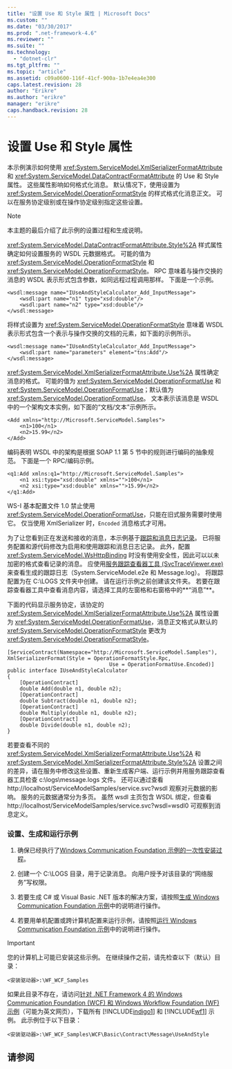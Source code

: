 ```yaml
---
title: "设置 Use 和 Style 属性 | Microsoft Docs"
ms.custom: ""
ms.date: "03/30/2017"
ms.prod: ".net-framework-4.6"
ms.reviewer: ""
ms.suite: ""
ms.technology: 
  - "dotnet-clr"
ms.tgt_pltfrm: ""
ms.topic: "article"
ms.assetid: c09a0600-116f-41cf-900a-1b7e4ea4e300
caps.latest.revision: 28
author: "Erikre"
ms.author: "erikre"
manager: "erikre"
caps.handback.revision: 28
---
```

# 设置 Use 和 Style 属性
本示例演示如何使用 <xref:System.ServiceModel.XmlSerializerFormatAttribute> 和 <xref:System.ServiceModel.DataContractFormatAttribute> 的 Use 和 Style 属性。  这些属性影响如何格式化消息。  默认情况下，使用设置为 <xref:System.ServiceModel.OperationFormatStyle> 的样式格式化消息正文。  可以在服务协定级别或在操作协定级别指定这些设置。  
  
> [!NOTE]
>  本主题的最后介绍了此示例的设置过程和生成说明。  
  
 <xref:System.ServiceModel.DataContractFormatAttribute.Style%2A> 样式属性确定如何设置服务的 WSDL 元数据格式。  可能的值为 <xref:System.ServiceModel.OperationFormatStyle> 和 <xref:System.ServiceModel.OperationFormatStyle>。  RPC 意味着与操作交换的消息的 WSDL 表示形式包含参数，如同远程过程调用那样。  下面是一个示例。  
  
```  
<wsdl:message name="IUseAndStyleCalculator_Add_InputMessage">  
    <wsdl:part name="n1" type="xsd:double"/>  
    <wsdl:part name="n2" type="xsd:double"/>  
</wsdl:message>  
```  
  
 将样式设置为 <xref:System.ServiceModel.OperationFormatStyle> 意味着 WSDL 表示形式包含一个表示与操作交换的文档的元素，如下面的示例所示。  
  
```  
<wsdl:message name="IUseAndStyleCalculator_Add_InputMessage">  
    <wsdl:part name="parameters" element="tns:Add"/>  
</wsdl:message>  
```  
  
 <xref:System.ServiceModel.XmlSerializerFormatAttribute.Use%2A> 属性确定消息的格式。  可能的值为 <xref:System.ServiceModel.OperationFormatUse> 和 <xref:System.ServiceModel.OperationFormatUse>；默认值为 <xref:System.ServiceModel.OperationFormatUse>。  文本表示该消息是 WSDL 中的一个架构文本实例，如下面的“文档\/文本”示例所示。  
  
```  
<Add xmlns="http://Microsoft.ServiceModel.Samples">  
    <n1>100</n1>  
    <n2>15.99</n2>  
</Add>  
```  
  
 编码表明 WSDL 中的架构是根据 SOAP 1.1 第 5 节中的规则进行编码的抽象规范。  下面是一个 RPC\/编码示例。  
  
```  
<q1:Add xmlns:q1="http://Microsoft.ServiceModel.Samples">  
    <n1 xsi:type="xsd:double" xmlns="">100</n1>  
    <n2 xsi:type="xsd:double" xmlns="">15.99</n2>  
</q1:Add>  
```  
  
 WS\-I 基本配置文件 1.0 禁止使用 <xref:System.ServiceModel.OperationFormatUse>，只能在旧式服务需要时使用它。  仅当使用 XmlSerializer 时，`Encoded` 消息格式才可用。  
  
 为了让您看到正在发送和接收的消息，本示例基于[跟踪和消息日志记录](../../../../docs/framework/wcf/samples/tracing-and-message-logging.md)。  已将服务配置和源代码修改为启用和使用跟踪和消息日志记录。  此外，配置 <xref:System.ServiceModel.WsHttpBinding> 时没有使用安全性，因此可以以未加密的格式查看记录的消息。  应使用[服务跟踪查看器工具 \(SvcTraceViewer.exe\)](../../../../docs/framework/wcf/service-trace-viewer-tool-svctraceviewer-exe.md)来查看生成的跟踪日志（System.ServiceModel.e2e 和 Message.log）。  将跟踪配置为在 C:\\LOGS 文件夹中创建。  请在运行示例之前创建该文件夹。  若要在跟踪查看器工具中查看消息内容，请选择工具的左窗格和右窗格中的**“消息”**。  
  
 下面的代码显示服务协定，该协定的 <xref:System.ServiceModel.XmlSerializerFormatAttribute.Use%2A> 属性设置为 <xref:System.ServiceModel.OperationFormatUse>，消息正文格式从默认的 <xref:System.ServiceModel.OperationFormatStyle> 更改为 <xref:System.ServiceModel.OperationFormatStyle>。  
  
```  
[ServiceContract(Namespace="http://Microsoft.ServiceModel.Samples"),  
XmlSerializerFormat(Style = OperationFormatStyle.Rpc,   
                                 Use = OperationFormatUse.Encoded)]  
public interface IUseAndStyleCalculator  
{  
    [OperationContract]  
    double Add(double n1, double n2);  
    [OperationContract]  
    double Subtract(double n1, double n2);  
    [OperationContract]  
    double Multiply(double n1, double n2);  
    [OperationContract]  
    double Divide(double n1, double n2);  
}  
```  
  
 若要查看不同的 <xref:System.ServiceModel.XmlSerializerFormatAttribute.Use%2A> 和 <xref:System.ServiceModel.XmlSerializerFormatAttribute.Style%2A> 设置之间的差异，请在服务中修改这些设置、重新生成客户端、运行示例并用服务跟踪查看器工具检查 c:\\logs\\message.logs 文件。  还可以通过查看 http:\/\/localhost\/ServiceModelSamples\/service.svc?wsdl 观察对元数据的影响。  服务的元数据通常分为多页。  虽然 wsdl 主页包含 WSDL 绑定，但查看 http:\/\/localhost\/ServiceModelSamples\/service.svc?wsdl\=wsdl0 可观察到消息定义。  
  
### 设置、生成和运行示例  
  
1.  确保已经执行了[Windows Communication Foundation 示例的一次性安装过程](../../../../docs/framework/wcf/samples/one-time-setup-procedure-for-the-wcf-samples.md)。  
  
2.  创建一个 C:\\LOGS 目录，用于记录消息。  向用户授予对该目录的“网络服务”写权限。  
  
3.  若要生成 C\# 或 Visual Basic .NET 版本的解决方案，请按照[生成 Windows Communication Foundation 示例](../../../../docs/framework/wcf/samples/building-the-samples.md)中的说明进行操作。  
  
4.  若要用单机配置或跨计算机配置来运行示例，请按照[运行 Windows Communication Foundation 示例](../../../../docs/framework/wcf/samples/running-the-samples.md)中的说明进行操作。  
  
> [!IMPORTANT]
>  您的计算机上可能已安装这些示例。  在继续操作之前，请先检查以下（默认）目录：  
>   
>  `<安装驱动器>:\WF_WCF_Samples`  
>   
>  如果此目录不存在，请访问[针对 .NET Framework 4 的 Windows Communication Foundation \(WCF\) 和 Windows Workflow Foundation \(WF\) 示例](http://go.microsoft.com/fwlink/?LinkId=150780)（可能为英文网页），下载所有 [!INCLUDE[indigo1](../../../../includes/indigo1-md.md)] 和 [!INCLUDE[wf1](../../../../includes/wf1-md.md)] 示例。  此示例位于以下目录：  
>   
>  `<安装驱动器>:\WF_WCF_Samples\WCF\Basic\Contract\Message\UseAndStyle`  
  
## 请参阅